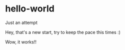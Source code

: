 # hello-world
Just an attempt

Hey, that's a new start, try to keep the pace this times :)

Wow, it works!!
